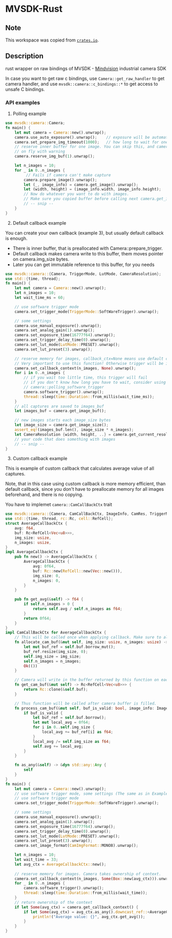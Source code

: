 # MVSDK-Rust

## Note

This workspace was copied from [`crates.io`](https://crates.io/crates/mvsdk).

## Description

rust wrapper on raw bindings of MVSDK - [Mindvision](http://www.mindvision.com.cn/) industrial camera SDK

In case you want to get raw c bindings, use `Camera::get_raw_handler` to get camera handler, and use `mvsdk::camera::c_bindings::*` to get access to unsafe C bindings.

### API examples
1. Polling example
```rust
use mvsdk::camera::Camera;
fn main() {
    let mut camera = Camera::new().unwrap();
    camera.use_auto_exposure().unwrap();    // exposure will be automatically determined by camera
    camera.set_prepare_img_timeout(1000);   // how long to wait for one capture before fail
    // reserve inner buffer for one image. You can skip this, and camera will allocate this
    // on fly with warning
    camera.reserve_img_buf(1).unwrap();

    let n_images = 10;
    for _ in 0..n_images {
         // Fails if camera can't make capture
        camera.prepare_image().unwrap();
        let (_, image_info) = camera.get_image().unwrap();
        let (width, height) = (image_info.width, image_info.height);
        // Now do whatever you want to do with images. 
        // Make sure you copied buffer before calling next camera.get_img()
        // -- snip --
    }
}
```
2. Default callback example

You can create your own callback (example 3), but usually default callback is enough.

- There is inner buffer, that is preallocated with Camera::prepare_trigger.
- Default callback makes camera write to this buffer, them moves pointer on camera.img_size bytes.
- Later you can get immutable reference to this buffer, for you needs
```rust
use mvsdk::camera::{Camera, TriggerMode, LutMode, CameraResolution};
use std::{time, thread};
fn main() {
    let mut camera = Camera::new().unwrap();
    let n_images = 10;
    let wait_time_ms = 60;

    // use software trigger mode
    camera.set_trigger_mode(TriggerMode::SoftWareTrigger).unwrap();

    // some settings
    camera.use_manual_exposure().unwrap();
    camera.set_analog_gain(1).unwrap();
    camera.set_exposure_time(16777f64).unwrap();
    camera.set_trigger_delay_time(0).unwrap();
    camera.set_lut_mode(LutMode::PRESET).unwrap();
    camera.set_lut_preset(3).unwrap();

    // reserve memory for images, callback_ctx=None means use default callback
    // Very important to use this function! Otherwise trigger will be ignored
    camera.set_callback_context(n_images, None).unwrap();
    for i in 0..n_images {
        // if you wait too little time, this trigger will fail
        // if you don't know how long you have to wait, consider using
        // camera::polling_software_trigger
        camera.software_trigger().unwrap();
        thread::sleep(time::Duration::from_millis(wait_time_ms));
    }
    // all captures are saved to images_buf
    let images_buf = camera.get_image_buf();

    // new images starts each image_size bytes
    let image_size = camera.get_image_size();
    assert_eq!(images_buf.len(), image_size * n_images);
    let CameraResolution {width, height, ..} = camera.get_current_resolution().unwrap();
    // your code that does something with images
    // -- snip --
}
```

3. Custom callback example

This is example of custom callback that calculates average value of all captures.

Note, that in this case using custom callback is more memory efficient, than default callback, 
since you don't have to preallocate memory for all images beforehand, and there is no copying.

You have to implemet `camera::CamCallBackCtx` trait
```rust 
use mvsdk::camera::{Camera, CamCallBackCtx, ImageInfo, CamRes, TriggerMode, LutMode, CamImgFormat};
use std::{time, thread, rc::Rc, cell::RefCell};
struct AverageCallbackCtx {
    avg: f64,
    buf: Rc<RefCell<Vec<u8>>>,
    img_size: usize,
    n_images: usize,
}
impl AverageCallbackCtx {
    pub fn new() -> AverageCallbackCtx {
        AverageCallbackCtx {
            avg: 0f64,
            buf: Rc::new(RefCell::new(Vec::new())),
            img_size: 0,
            n_images: 0,
        }
    }

    pub fn get_avg(&self) -> f64 {
        if self.n_images > 0 {
            return self.avg / self.n_images as f64;
        }
        return 0f64;
    }
}
impl CamCallBackCtx for AverageCallbackCtx {
    // This will be called once when applying callback. Make sure to allocate enough memory
    fn allocate_cam_buf(&mut self, img_size: usize, n_images: usize) -> CamRes<()> {
        let mut buf_ref = self.buf.borrow_mut();
        buf_ref.resize(img_size, 0);
        self.img_size = img_size;
        self.n_images = n_images;
        Ok(())
    }

    // Camera will write in the buffer returned by this function on each callback
    fn get_cam_buf(&mut self) -> Rc<RefCell<Vec<u8>>> {
        return Rc::clone(&self.buf);
    }

    // Thus function will be called after camera buffer is filled.
    fn process_cam_buf(&mut self, buf_is_valid: bool, image_info: ImageInfo) {
        if buf_is_valid {
            let buf_ref = self.buf.borrow();
            let mut local_avg = 0f64;
            for i in 0..self.img_size {
                local_avg += buf_ref[i] as f64; 
            }
            local_avg /= self.img_size as f64;
            self.avg += local_avg;
        }
    }

    fn as_any(&self) -> &dyn std::any::Any {
        self
    }
}
fn main() {
    let mut camera = Camera::new().unwrap();
    // use software trigger mode, some settings (The same as in Example 2)
    // use software trigger mode
    camera.set_trigger_mode(TriggerMode::SoftWareTrigger).unwrap();

    // some settings
    camera.use_manual_exposure().unwrap();
    camera.set_analog_gain(1).unwrap();
    camera.set_exposure_time(16777f64).unwrap();
    camera.set_trigger_delay_time(0).unwrap();
    camera.set_lut_mode(LutMode::PRESET).unwrap();
    camera.set_lut_preset(3).unwrap();
    camera.set_image_format(CamImgFormat::MONO8).unwrap();

    let n_images = 10;
    let wait_time = 33;
    let avg_ctx = AverageCallbackCtx::new();
    
    // reserve memory for images. Camera takes ownership of context.
    camera.set_callback_context(n_images, Some(Box::new(avg_ctx))).unwrap();
    for _ in 0..n_images {
        camera.software_trigger().unwrap();
        thread::sleep(time::Duration::from_millis(wait_time));
    }
    // return ownership of the context
    if let Some(avg_ctx) = camera.get_callback_context() {
        if let Some(avg_ctx) = avg_ctx.as_any().downcast_ref::<AverageCallbackCtx>() {
            println!("Average value: {}", avg_ctx.get_avg());
        }
    }
}
```